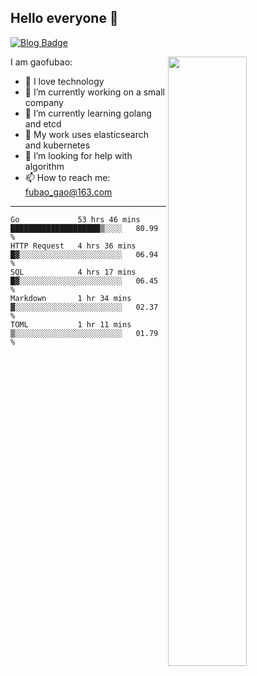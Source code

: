 ## Hello everyone 👋

[![Blog Badge](https://img.shields.io/badge/blog-60k+%20pageview-brightgreen)](https://www.jianshu.com/u/d777ec56a358)

<img align="right" width="50%" src="https://github-readme-stats.vercel.app/api?username=gaofubao&theme=onedark">

I am gaofubao:

- 🔭 I love technology
- 🌱 I’m currently working on a small company
- 👯 I’m currently learning golang and etcd
- 💬 My work uses elasticsearch and kubernetes
- 🤔 I’m looking for help with algorithm
- 📫 How to reach me: fubao_gao@163.com

---


<!--START_SECTION:waka-->
```text
Go             53 hrs 46 mins  ████████████████████▒░░░░   80.99 % 
HTTP Request   4 hrs 36 mins   █▓░░░░░░░░░░░░░░░░░░░░░░░   06.94 % 
SQL            4 hrs 17 mins   █▓░░░░░░░░░░░░░░░░░░░░░░░   06.45 % 
Markdown       1 hr 34 mins    ▓░░░░░░░░░░░░░░░░░░░░░░░░   02.37 % 
TOML           1 hr 11 mins    ▒░░░░░░░░░░░░░░░░░░░░░░░░   01.79 % 
```
<!--END_SECTION:waka-->

